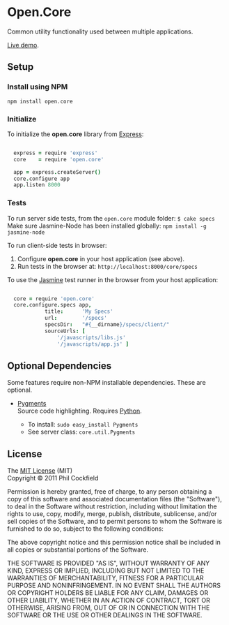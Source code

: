 # Open.Core
Common utility functionality used between multiple applications.

[Live demo](http://opencore.herokuapp.com/harness).

## Setup
### Install using NPM

    npm install open.core

### Initialize
To initialize the **open.core** library from [Express](http://expressjs.com/):

```coffeescript

  express = require 'express'
  core    = require 'open.core'

  app = express.createServer()
  core.configure app
  app.listen 8000

```

### Tests

To run server side tests, from the `open.core` module folder: `$ cake specs`
Make sure Jasmine-Node has been installed globally: `npm install -g jasmine-node`

To run client-side tests in browser:

1. Configure **open.core** in your host application (see above).
2. Run tests in the browser at: `http://localhost:8000/core/specs`

To use the [Jasmine](http://pivotal.github.com/jasmine/) test runner in the browser from your
host application:

```coffeescript

  core = require 'open.core'
  core.configure.specs app,
            title:      'My Specs'
            url:        '/specs'
            specsDir:   "#{__dirname}/specs/client/"
            sourceUrls: [
                '/javascripts/libs.js'
                '/javascripts/app.js' ]

```


## Optional Dependencies
Some features require non-NPM installable dependencies.  These are optional.

- [Pygments](http://pygments.org/docs/installation/)  
  Source code highlighting. Requires [Python](http://python.org/).
  
  - To install: `sudo easy_install Pygments`
  - See server class: `core.util.Pygments`



## License

The [MIT License](http://www.opensource.org/licenses/mit-license.php) (MIT)  
Copyright © 2011 Phil Cockfield

Permission is hereby granted, free of charge, to any person obtaining a copy of
this software and associated documentation files (the "Software"), to deal in
the Software without restriction, including without limitation the rights to
use, copy, modify, merge, publish, distribute, sublicense, and/or sell copies of
the Software, and to permit persons to whom the Software is furnished to do so,
subject to the following conditions:

The above copyright notice and this permission notice shall be included in all
copies or substantial portions of the Software.

THE SOFTWARE IS PROVIDED "AS IS", WITHOUT WARRANTY OF ANY KIND, EXPRESS OR IMPLIED,
INCLUDING BUT NOT LIMITED TO THE WARRANTIES OF MERCHANTABILITY, FITNESS FOR A
PARTICULAR PURPOSE AND NONINFRINGEMENT. IN NO EVENT SHALL THE AUTHORS OR COPYRIGHT
HOLDERS BE LIABLE FOR ANY CLAIM, DAMAGES OR OTHER LIABILITY, WHETHER IN AN ACTION
OF CONTRACT, TORT OR OTHERWISE, ARISING FROM, OUT OF OR IN CONNECTION WITH THE
SOFTWARE OR THE USE OR OTHER DEALINGS IN THE SOFTWARE.